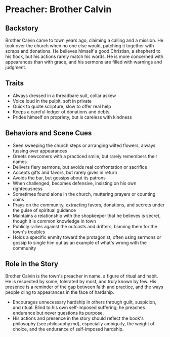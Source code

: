 # Preacher: Brother Calvin

## Backstory

Brother Calvin came to town years ago, claiming a calling and a mission. He took over the church when no one else would, patching it together with scraps and donations. He believes himself a good Christian, a shepherd to his flock, but his actions rarely match his words. He is more concerned with appearances than with grace, and his sermons are filled with warnings and judgment.

## Traits

- Always dressed in a threadbare suit, collar askew
- Voice loud in the pulpit, soft in private
- Quick to quote scripture, slow to offer real help
- Keeps a careful ledger of donations and debts
- Prides himself on propriety, but is careless with kindness

## Behaviors and Scene Cues

- Seen sweeping the church steps or arranging wilted flowers, always fussing over appearances
- Greets newcomers with a practiced smile, but rarely remembers their names
- Delivers fiery sermons, but avoids real confrontation or sacrifice
- Accepts gifts and favors, but rarely gives in return
- Avoids the bar, but gossips about its patrons
- When challenged, becomes defensive, insisting on his own righteousness
- Sometimes found alone in the church, muttering prayers or counting coins
- Prays on the community, extracting favors, donations, and secrets under the guise of spiritual guidance
- Maintains a relationship with the shopkeeper that he believes is secret, though it is common knowledge in town
- Publicly rallies against the outcasts and drifters, blaming them for the town's troubles
- Holds a specific enmity toward the protagonist, often using sermons or gossip to single him out as an example of what's wrong with the community

## Role in the Story

Brother Calvin is the town's preacher in name, a figure of ritual and habit. He is respected by some, tolerated by most, and truly known by few. His presence is a reminder of the gap between faith and practice, and the ways people cling to appearances in the face of hardship.

- Encourages unnecessary hardship in others through guilt, suspicion, and ritual. Blind to his own self-imposed suffering, he preaches endurance but never questions its purpose.
- His actions and presence in the story should reflect the book's philosophy (see philosophy.md), especially ambiguity, the weight of choice, and the endurance of self-imposed hardship. 
